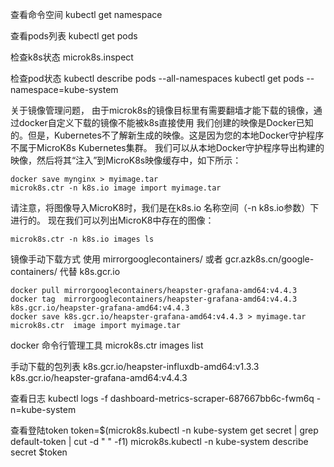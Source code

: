 查看命令空间
    kubectl get namespace

查看pods列表
kubectl get pods

检查k8s状态
    microk8s.inspect

检查pod状态
    kubectl describe pods --all-namespaces
    kubectl get pods --namespace=kube-system


关于镜像管理问题， 由于microk8s的镜像目标里有需要翻墙才能下载的镜像，通过docker自定义下载的镜像不能被k8s直接使用
我们创建的映像是Docker已知的。但是，Kubernetes不了解新生成的映像。这是因为您的本地Docker守护程序不属于MicroK8s Kubernetes集群。
我们可以从本地Docker守护程序导出构建的映像，然后将其“注入”到MicroK8s映像缓存中，如下所示：

    docker save mynginx > myimage.tar
    microk8s.ctr -n k8s.io image import myimage.tar

请注意，将图像导入MicroK8时，我们是在k8s.io 名称空间（-n k8s.io参数）下进行的。
现在我们可以列出MicroK8中存在的图像：

    microk8s.ctr -n k8s.io images ls

镜像手动下载方式
使用 mirrorgooglecontainers/ 或者 gcr.azk8s.cn/google-containers/ 代替 k8s.gcr.io

    docker pull mirrorgooglecontainers/heapster-grafana-amd64:v4.4.3
    docker tag  mirrorgooglecontainers/heapster-grafana-amd64:v4.4.3 k8s.gcr.io/heapster-grafana-amd64:v4.4.3
    docker save k8s.gcr.io/heapster-grafana-amd64:v4.4.3 > myimage.tar
    microk8s.ctr  image import myimage.tar

docker 命令行管理工具 
    microk8s.ctr images list

手动下载的包列表
    k8s.gcr.io/heapster-influxdb-amd64:v1.3.3
    k8s.gcr.io/heapster-grafana-amd64:v4.4.3

查看日志
    kubectl logs -f dashboard-metrics-scraper-687667bb6c-fwm6q  -n=kube-system

查看登陆token
    token=$(microk8s.kubectl -n kube-system get secret | grep default-token | cut -d " " -f1)
    microk8s.kubectl -n kube-system describe secret $token

